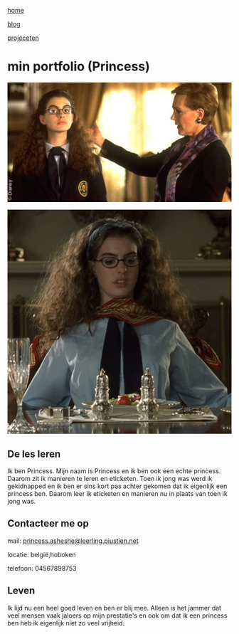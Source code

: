 [home](portfolio.md)

[blog](blog.md)

[projeceten](projecten.md)

# min portfolio (Princess)

![princess die een rechte rug probeert te behouden](../afbeeldingen%20project/princess.jpg)

![princess die manieren zit te leren.](../afbeeldingen%20project/princess%20eticketen.jpg)

## De les leren

Ik ben Princess. Mijn naam is Princess en ik ben ook een echte princess. Daarom zit ik manieren te leren en eticketen. Toen ik jong was werd ik gekidnapped en ik ben er sins kort pas achter gekomen dat ik eigenlijk een princess ben. Daarom leer ik eticketen en manieren nu in plaats van toen ik jong was.

## Contacteer me op

mail:
princess.asheshe@leerling.piustien.net

locatie:
belgië,hoboken

telefoon:
04567898753

## Leven

Ik lijd nu een heel goed leven en ben er blij mee. Alleen is het jammer dat veel mensen vaak jaloers op mijn prestatie's en ook om dat ik een princess ben heb ik eigenlijk niet zo veel vrijheid.


